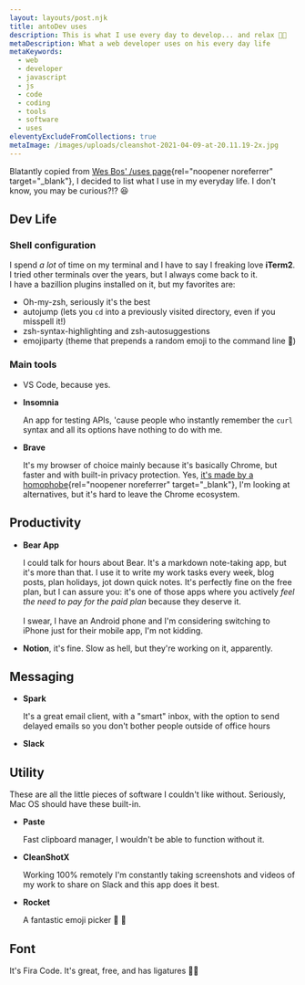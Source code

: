 ```yaml
---
layout: layouts/post.njk
title: antoDev uses
description: This is what I use every day to develop... and relax 💪🏻
metaDescription: What a web developer uses on his every day life
metaKeywords:
  - web
  - developer
  - javascript
  - js
  - code
  - coding
  - tools
  - software
  - uses
eleventyExcludeFromCollections: true
metaImage: /images/uploads/cleanshot-2021-04-09-at-20.11.19-2x.jpg
---
```

Blatantly copied from [Wes Bos' /uses page](https://wesbos.com/uses){rel="noopener noreferrer" target="_blank"}, I decided to list what I use in my everyday life. I don't know, you may be curious?!? 😆

## Dev Life

### Shell configuration

I spend *a lot* of time on my terminal and I have to say I freaking love **iTerm2**. I tried other terminals over the years, but I always come back to it.\
I have a bazillion plugins installed on it, but my favorites are:

* Oh-my-zsh, seriously it's the best
* autojump (lets you `cd` into a previously visited directory, even if you misspell it!)
* zsh-syntax-highlighting and zsh-autosuggestions
* emojiparty (theme that prepends a random emoji to the command line 🥳)

### Main tools

* VS Code, because yes.
* **Insomnia**

  An app for testing APIs, 'cause people who instantly remember the `curl` syntax and all its options have nothing to do with me.
* **Brave**

  It's my browser of choice mainly because it's basically Chrome, but faster and with built-in privacy protection. Yes, [it's made by a homophobe](https://www.reuters.com/article/us-mozilla-ceo-resignation-idUSBREA321Y320140403){rel="noopener noreferrer" target="_blank"}, I'm looking at alternatives, but it's hard to leave the Chrome ecosystem.

## Productivity

* **Bear App**

  I could talk for hours about Bear. It's a markdown note-taking app, but it's more than that. I use it to write my work tasks every week, blog posts, plan holidays, jot down quick notes. It's perfectly fine on the free plan, but I can assure you: it's one of those apps where you actively *feel the need to pay for the paid plan* because they deserve it. \
  \
  I swear, I have an Android phone and I'm considering switching to iPhone just for their mobile app, I'm not kidding.
* **Notion**, it's fine. Slow as hell, but they're working on it, apparently.

## Messaging

* **Spark**

  It's a great email client, with a "smart" inbox, with the option to send delayed emails so you don't bother people outside of office hours
* **Slack**

## Utility

These are all the little pieces of software I couldn't like without. Seriously, Mac OS should have these built-in.

* **Paste**

  Fast clipboard manager, I wouldn't be able to function without it.
* **CleanShotX**

  Working 100% remotely I'm constantly taking screenshots and videos of my work to share on Slack and this app does it best.
* **Rocket**

  A fantastic emoji picker 🚀 💯

## Font

It's Fira Code. It's great, free, and has ligatures 💅🏻